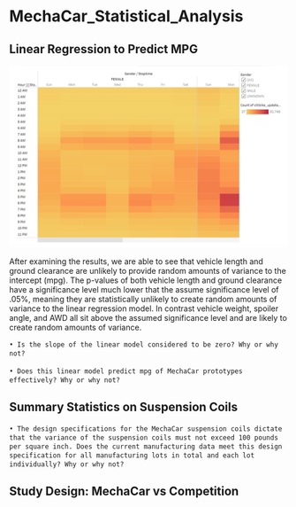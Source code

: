 # MechaCar_Statistical_Analysis

## Linear Regression to Predict MPG

![MlinearR](https://github.com/JoseEspinosaTello/bikesharing/blob/main/Resources/images/genderStart1.png)

After examining the results, we are able to see that vehicle length and ground clearance are unlikely to provide random amounts of variance to the intercept (mpg). The p-values of both vehicle length and ground clearance have a significance level much lower that the assume significance level of .05%, meaning they are statistically unlikely to create random amounts of variance to the linear regression model. In contrast vehicle weight, spoiler angle, and AWD all sit above the assumed significance level and are likely to create random amounts of variance.

	• Is the slope of the linear model considered to be zero? Why or why not?

	• Does this linear model predict mpg of MechaCar prototypes effectively? Why or why not?

## Summary Statistics on Suspension Coils

	• The design specifications for the MechaCar suspension coils dictate that the variance of the suspension coils must not exceed 100 pounds per square inch. Does the current manufacturing data meet this design specification for all manufacturing lots in total and each lot individually? Why or why not?

## Study Design: MechaCar vs Competition